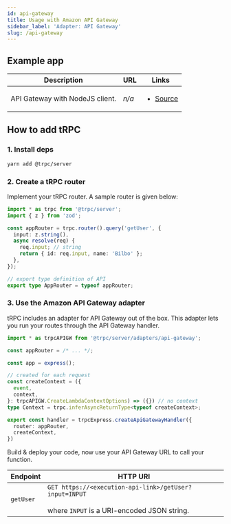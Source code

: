 ```yaml
---
id: api-gateway
title: Usage with Amazon API Gateway
sidebar_label: 'Adapter: API Gateway'
slug: /api-gateway
---
```


## Example app

<table>
  <thead>
    <tr>
      <th>Description</th>
      <th>URL</th>
      <th>Links</th>
    </tr>
  </thead>
  <tbody>
    <tr>
      <td>API Gateway with NodeJS client.</td>
      <td><em>n/a</em></td>
      <td>
        <ul>
          <li><a href="https://github.com/trpc/trpc/tree/main/examples/lambda-api-gateway">Source</a></li>
        </ul>
      </td>
    </tr>
  </tbody>
</table>

## How to add tRPC

### 1. Install deps

```bash
yarn add @trpc/server

```

### 2. Create a tRPC router

Implement your tRPC router. A sample router is given below:

```ts title='server.ts'
import * as trpc from '@trpc/server';
import { z } from 'zod';

const appRouter = trpc.router().query('getUser', {
  input: z.string(),
  async resolve(req) {
    req.input; // string
    return { id: req.input, name: 'Bilbo' };
  },
});

// export type definition of API
export type AppRouter = typeof appRouter;
```

### 3. Use the Amazon API Gateway adapter

tRPC includes an adapter for API Gateway out of the box. This adapter lets you run your routes through the API Gateway handler.

```ts title='server.ts'
import * as trpcAPIGW from '@trpc/server/adapters/api-gateway';

const appRouter = /* ... */;

const app = express();

// created for each request
const createContext = ({
  event,
  context,
}: trpcAPIGW.CreateLambdaContextOptions) => ({}) // no context
type Context = trpc.inferAsyncReturnType<typeof createContext>;

export const handler = trpcExpress.createApiGatewayHandler({
  router: appRouter,
  createContext,
})

```

Build & deploy your code, now use your API Gateway URL to call your function.

| Endpoint  | HTTP URI                                                                                                     |
| --------- | ------------------------------------------------------------------------------------------------------------ |
| `getUser` | `GET https://<execution-api-link>/getUser?input=INPUT` <br/><br/>where `INPUT` is a URI-encoded JSON string. |
